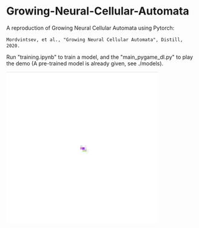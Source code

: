 # Growing-Neural-Cellular-Automata

A reproduction of Growing Neural Cellular Automata using Pytorch:

```
Mordvintsev, et al., "Growing Neural Cellular Automata", Distill, 2020.
```

Run "training.ipynb" to train a model, and the "main_pygame_dl.py" to play the demo (A pre-trained model is already given, see ./models).

<img src="data/demo.gif" width="400" height="400">
